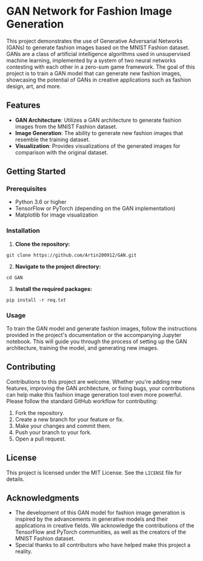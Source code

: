 # GAN Network for Fashion Image Generation

This project demonstrates the use of Generative Adversarial Networks (GANs) to generate fashion images based on the MNIST Fashion dataset. GANs are a class of artificial intelligence algorithms used in unsupervised machine learning, implemented by a system of two neural networks contesting with each other in a zero-sum game framework. The goal of this project is to train a GAN model that can generate new fashion images, showcasing the potential of GANs in creative applications such as fashion design, art, and more.

## Features

- **GAN Architecture**: Utilizes a GAN architecture to generate fashion images from the MNIST Fashion dataset.
- **Image Generation**: The ability to generate new fashion images that resemble the training dataset.
- **Visualization**: Provides visualizations of the generated images for comparison with the original dataset.

## Getting Started

### Prerequisites

- Python 3.6 or higher
- TensorFlow or PyTorch (depending on the GAN implementation)
- Matplotlib for image visualization

### Installation

1. **Clone the repository:**
```
git clone https://github.com/Artin200912/GAN.git
```
2. **Navigate to the project directory:**
```
cd GAN
```
3. **Install the required packages:**
```
pip install -r req.txt
```

### Usage

To train the GAN model and generate fashion images, follow the instructions provided in the project's documentation or the accompanying Jupyter notebook. This will guide you through the process of setting up the GAN architecture, training the model, and generating new images.

## Contributing

Contributions to this project are welcome. Whether you're adding new features, improving the GAN architecture, or fixing bugs, your contributions can help make this fashion image generation tool even more powerful. Please follow the standard GitHub workflow for contributing:

1. Fork the repository.
2. Create a new branch for your feature or fix.
3. Make your changes and commit them.
4. Push your branch to your fork.
5. Open a pull request.

## License

This project is licensed under the MIT License. See the `LICENSE` file for details.

## Acknowledgments

- The development of this GAN model for fashion image generation is inspired by the advancements in generative models and their applications in creative fields. We acknowledge the contributions of the TensorFlow and PyTorch communities, as well as the creators of the MNIST Fashion dataset.
- Special thanks to all contributors who have helped make this project a reality.
